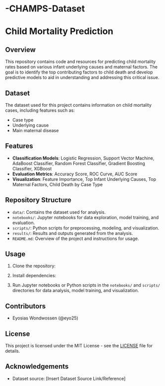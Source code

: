 # -CHAMPS-Dataset

# Child Mortality Prediction

## Overview
This repository contains code and resources for predicting child mortality rates based on various infant underlying causes and maternal factors. The goal is to identify the top contributing factors to child death and develop predictive models to aid in understanding and addressing this critical issue.

## Dataset
The dataset used for this project contains information on child mortality cases, including features such as:
- Case type
- Underlying cause
- Main maternal disease

## Features
- **Classification Models**: Logistic Regression, Support Vector Machine, AdaBoost Classifier, Random Forest Classifier, Gradient Boosting Classifier, XGBoost
- **Evaluation Metrics**: Accuracy Score, ROC Curve, AUC Score
- **Visualization**: Feature Importance, Top Infant Underlying Causes, Top Maternal Factors, Child Death by Case Type

## Repository Structure
- `data/`: Contains the dataset used for analysis.
- `notebooks/`: Jupyter notebooks for data exploration, model training, and evaluation.
- `scripts/`: Python scripts for preprocessing, modeling, and visualization.
- `results/`: Results and outputs generated from the analysis.
- `README.md`: Overview of the project and instructions for usage.

## Usage
1. Clone the repository:

2. Install dependencies:

3. Run Jupyter notebooks or Python scripts in the `notebooks/` and `scripts/` directories for data analysis, model training, and visualization.

## Contributors
- Eyosias Wondwossen (@eyo25)


## License
This project is licensed under the MIT License - see the [LICENSE](LICENSE) file for details.

## Acknowledgements
- Dataset source: [Insert Dataset Source Link/Reference]

